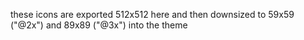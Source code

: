 these icons are exported 512x512 here and then downsized to 59x59 ("@2x") and 89x89 ("@3x") into the theme